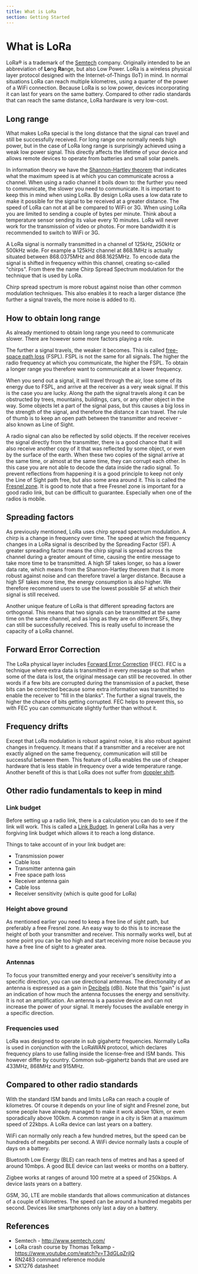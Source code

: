 ```yaml
---
title: What is LoRa
section: Getting Started
---
```


# What is LoRa

LoRa&reg; is a trademark of the [Semtech](http://www.semtech.com/wireless-rf/lora.html) company. Originally intended to be an abbreviation of **Lo**ng **Ra**nge, but also Low Power. LoRa is a wireless physical layer protocol designed with the Internet-of-Things (IoT) in mind. In normal situations LoRa can reach multiple kilometres, using a quarter of the power of a WiFi connection. Because LoRa is so low power, devices incorporating it can last for years on the same battery. Compared to other radio standards that can reach the same distance, LoRa hardware is very low-cost.

## Long range

What makes LoRa special is the long distance that the signal can travel and still be successfully received. For long range one normally needs high power, but in the case of LoRa long range is surprisingly achieved using a weak low power signal. This directly affects the lifetime of your device and allows remote devices to operate from batteries and small solar panels.

In information theory we have the [Shannon-Hartley theorem](https://en.wikipedia.org/wiki/Shannon%E2%80%93Hartley_theorem) that indicates what the maximum speed is at which you can communicate across a channel. When using a radio channel it boils down to: the further you need to communicate, the slower you need to communicate. It is important to keep this in mind when using LoRa. By design LoRa uses a low data rate to make it possible for the signal to be received at a greater distance. The speed of LoRa can not at all be compared to WiFi or 3G. When using LoRa you are limited to sending a couple of bytes per minute. Think about a temperature sensor sending its value every 10 minutes. LoRa will never work for the transmission of video or photos. For more bandwidth it is recommended to switch to WiFi or 3G.

A LoRa signal is normally transmitted in a channel of 125kHz, 250kHz or 500kHz wide. For example a 125kHz channel at 868.1MHz is actually situated between 868.0375MHz and 868.1625MHz. To encode data the signal is shifted in frequency within this channel, creating so-called "chirps". From there the name Chirp Spread Spectrum modulation for the technique that is used by LoRa.

Chirp spread spectrum is more robust against noise than other common modulation techniques. This also enables it to reach a larger distance (the further a signal travels, the more noise is added to it).

## How to obtain long range
As already mentioned to obtain long range you need to communicate slower. There are however some more factors playing a role.

The further a signal travels, the weaker it becomes. This is called [free-space path loss](https://en.wikipedia.org/wiki/Free-space_path_loss) (FSPL). FSPL is not the same for all signals. The higher the radio frequency at which you communicate, the higher the FSPL. To obtain a longer range you therefore want to communicate at a lower frequency.

When you send out a signal, it will travel through the air, lose some of its energy due to FSPL, and arrive at the receiver as a very weak signal. If this is the case you are lucky. Along the path the signal travels along it can be obstructed by trees, mountains, buildings, cars, or any other object in the way. Some objects let a part of the signal pass, but this causes a big loss in the strength of the signal, and therefore the distance it can travel. The rule of thumb is to keep an open path between the transmitter and receiver - also known as Line of Sight.

A radio signal can also be reflected by solid objects. If the receiver receives the signal directly from the transmitter, there is a good chance that it will also receive another copy of it that was reflected by some object, or even by the surface of the earth. When these two copies of the signal arrive at the same time, or almost at the same time, they can corrupt each other. In this case you are not able to decode the data inside the radio signal. To prevent reflections from happening it is a good principle to keep not only the Line of Sight path free, but also some area around it. This is called the [Fresnel zone](https://en.wikipedia.org/wiki/Fresnel_zone). It is good to note that a free Fresnel zone is important for a good radio link, but can be difficult to guarantee. Especially when one of the radios is mobile.

## Spreading factors
As previously mentioned, LoRa uses chirp spread spectrum modulation. A chirp is a change in frequency over time. The speed at which the frequency changes in a LoRa signal is described by the Spreading Factor (SF). A greater spreading factor means the chirp signal is spread across the channel during a greater amount of time, causing the entire message to take more time to be transmitted. A high SF takes longer, so has a lower data rate, which means from the Shannon-Hartley theorem that it is more robust against noise and can therefore travel a larger distance. Because a high SF takes more time, the energy consumption is also higher. We therefore recommend users to use the lowest possible SF at which their signal is still received.

Another unique feature of LoRa is that different spreading factors are orthogonal. This means that two signals can be transmitted at the same time on the same channel, and as long as they are on different SFs, they can still be successfully received. This is really useful to increase the capacity of a LoRa channel.

## Forward Error Correction
The LoRa physical layer includes [Forward Error Correction](https://en.wikipedia.org/wiki/Forward_error_correction) (FEC). FEC is a technique where extra data is transmitted in every message so that when some of the data is lost, the original message can still be recovered. In other words if a few bits are corrupted during the transmission of a packet, these bits can be corrected because some extra information was transmitted to enable the receiver to "fill in the blanks". The further a signal travels, the higher the chance of bits getting corrupted. FEC helps to prevent this, so with FEC you can communicate slightly further than without it.

## Frequency drifts
Except that LoRa modulation is robust against noise, it is also robust against changes in frequency. It means that if a transmitter and a receiver are not exactly aligned on the same frequency, communication will still be successful between them. This feature of LoRa enables the use of cheaper hardware that is less stable in frequency over a wide temperature range. Another benefit of this is that LoRa does not suffer from [doppler shift](https://en.wikipedia.org/wiki/Doppler_effect).

## Other radio fundamentals to keep in mind
### Link budget
Before setting up a radio link, there is a calculation you can do to see if the link will work. This is called a [Link Budget](https://en.wikipedia.org/wiki/Link_budget). In general LoRa has a very forgiving link budget which allows it to reach a long distance.

Things to take account of in your link budget are:

* Transmission power
* Cable loss
* Transmitter antenna gain
* Free space path loss
* Receiver antenna gain
* Cable loss
* Receiver sensitivity (which is quite good for LoRa)

### Height above ground
As mentioned earlier you need to keep a free line of sight path, but preferably a free Fresnel zone. An easy way to do this is to increase the height of both your transmitter and receiver. This normally works well, but at some point you can be too high and start receiving more noise because you have a free line of sight to a greater area.

### Antennas
To focus your transmitted energy and your receiver's sensitivity into a specific direction, you can use directional antennas. The directionality of an antenna is expressed as a gain in [Decibels](https://en.wikipedia.org/wiki/Decibel) (dBi). Note that this "gain" is just an indication of how much the antenna focusses the energy and sensitivity. It is not an amplification. An antenna is a passive device and can not increase the power of your signal. It merely focuses the available energy in a specific direction.

### Frequencies used
LoRa was designed to operate in sub gigahertz frequencies. Normally LoRa is used in conjunction with the LoRaWAN protocol, which declares frequency plans to use falling inside the license-free and ISM bands. This however differ by country. Common sub-gigahertz bands that are used are 433MHz, 868MHz and 915MHz.

## Compared to other radio standards
With the standard ISM bands and limits LoRa can reach a couple of kilometres. Of course it depends on your line of sight and Fresnel zone, but some people have already managed to make it work above 10km, or even sporadically above 100km. A common range in a city is 5km at a maximum speed of 22kbps. A LoRa device can last years on a battery.

WiFi can normally only reach a few hundred metres, but the speed can be hundreds of megabits per second. A WiFi device normally lasts a couple of days on a battery.

Bluetooth Low Energy (BLE) can reach tens of metres and has a speed of around 10mbps. A good BLE device can last weeks or months on a battery.

Zigbee works at ranges of around 100 metre at a speed of 250kbps. A device lasts years on a battery.

GSM, 3G, LTE are mobile standards that allows communication at distances of a couple of kilometres. The speed can be around a hundred megabits per second. Devices like smartphones only last a day on a battery.


## References
* Semtech - http://www.semtech.com/
* LoRa crash course by Thomas Telkamp - https://www.youtube.com/watch?v=T3dGLqZrjIQ
* RN2483 command reference module
* SX1276 datasheet